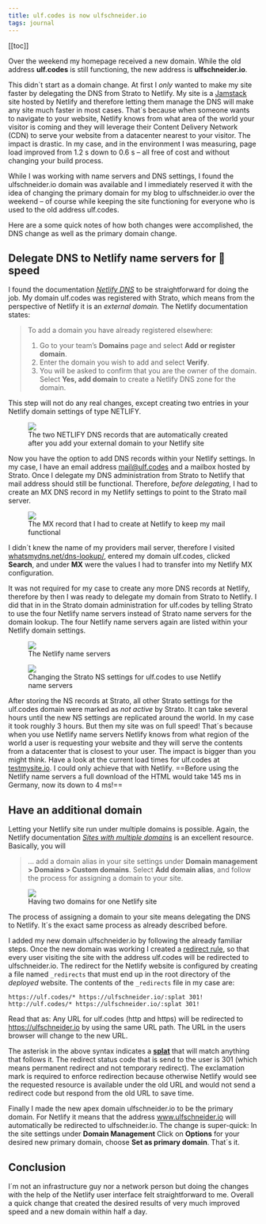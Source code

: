 ```yaml
---
title: ulf.codes is now ulfschneider.io
tags: journal
---
```

[[toc]]

Over the weekend my homepage received a new domain. While the old address **ulf.codes** is still functioning, the new address is **ulfschneider.io**.

This didn´t start as a domain change. At first I *only* wanted to make my site faster by delegating the DNS from Strato to Netlify. My site is a [Jamstack](/2022-09-28-jamstack-in-20-minutes/) site hosted by Netlify and therefore letting them manage the DNS will make any site much faster in most cases. That´s because when someone wants to navigate to your website, Netlify knows from what area of the world your visitor is coming and they will leverage their Content Delivery Network (CDN) to serve your website from a datacenter nearest to your visitor. The impact is drastic. In my case, and in the environment I was measuring, page load improved from 1.2 s down to 0.6 s – all free of cost and without changing your build process.

While I was working with name servers and DNS settings, I found the ulfschneider.io domain was available and I immediately reserved it with the idea of changing the primary domain for my blog to ulfschneider.io over the weekend – of course while keeping the site functioning for everyone who is used to the old address ulf.codes.

Here are a some quick notes of how both changes were accomplished, the DNS change as well as the primary domain change.

## Delegate DNS to Netlify name servers for 🚀 speed

I found the documentation [<cite>Netlify DNS</cite>](https://docs.netlify.com/domains-https/netlify-dns/) to be straightforward for doing the job. My domain ulf.codes was registered with Strato, which means from the perspective of Netlify it is an *external domain.* The Netlify documentation states:

> To add a domain you have already registered elsewhere:
> 
> 1. Go to your team’s **Domains** page and select **Add or register domain**.
> 2. Enter the domain you wish to add and select **Verify**.
> 3. You will be asked to confirm that you are the owner of the domain. Select **Yes, add domain** to create a Netlify DNS zone for the domain.

This step will not do any real changes, except creating two entries in your Netlify domain settings of type NETLIFY.

<figure>
<img src="/img/journal/netlify-settings-ulf-codes.png">
<figcaption>The two NETLIFY DNS records that are automatically created after you add your external domain to your Netlify site</figcaption>
</figure>

Now you have the option to add DNS records within your Netlify settings. In my case, I have an email address  mail@ulf.codes and a mailbox hosted by Strato. Once I delegate my DNS administration from Strato to Netlify that mail address should still be functional. Therefore, *before delegating,* I had to create an MX DNS record in my Netlify settings to point to the Strato mail server. 

<figure>
<img src="/img/journal/netlify-settings-ulf-codes-mail.png">
<figcaption>The MX record that I had to create at Netlify to keep my mail functional</figcaption>
</figure>

I didn´t knew the name of my providers mail server, therefore I visited [whatsmydns.net/dns-lookup/](https://www.whatsmydns.net/dns-lookup/), entered my domain ulf.codes, clicked **Search**, and under **MX** were the values I had to transfer into my Netlify MX configuration.

It was not required for my case to create any more DNS records at Netlify, therefore by then I was ready to delegate my domain from Strato to Netlify. I did that in in the Strato domain administration for ulf.codes by telling Strato to use the four Netlify name servers instead of Strato name servers for the domain lookup. The four Netlify name servers again are listed within your Netlify domain settings. 

<figure>
<img src="/img/journal/netlify-name-servers-ulf-codes.png">
<figcaption>The Netlify name servers</figcaption>
</figure>

<figure>
<img src="/img/journal/strato-ns-settings-ulf-codes.png">
<figcaption>Changing the Strato NS settings for ulf.codes to use Netlify name servers</figcaption>
</figure>

After storing the NS records at Strato, all other Strato settings for the ulf.codes domain were marked as *not active* by Strato. It can take several hours until the new NS settings are replicated around the world. In my case it took roughly 3 hours. But then my site was on full speed! That´s because when you use Netlify name servers Netlify knows from what region of the world a user is requesting your website and they will serve the contents from a datacenter that is closest to your user. The impact is bigger than you might think. Have a look at the current load times for ulf.codes at [testmysite.io](https://testmysite.io/637a79d4ccca0b63641bb7ed/ulf.codes). I could only achieve that with Netlify. ==Before using the Netlify name servers a full download of the HTML would take 145 ms in Germany, now its down to 4 ms!==


## Have an additional domain 

Letting your Netlify site run under multiple domains is possible. Again, the Netlify documentation [<cite>Sites with multiple domains</cite>](https://docs.netlify.com/domains-https/custom-domains/multiple-domains/) is an excellent resource. Basically, you will 

> … add a domain alias in your site settings under **Domain management > Domains > Custom domains**. Select **Add domain alias**, and follow the process for assigning a domain to your site.

<figure>
<img src="/img/journal/two-domains-for-one-netlify-site.png">
<figcaption>Having two domains for one Netlify site</figcaption>
</figure>

The process of assigning a domain to your site means delegating the DNS to Netlify. It´s the exact same process as already described before.

I added my new domain ulfschneider.io by following the already familiar steps. Once the new domain was working I created a [redirect rule](https://docs.netlify.com/routing/redirects/), so that every user visiting the site with the address ulf.codes will be redirected to ulfschneider.io. The redirect for the Netlify website is configured by creating a file named `_redirects` that must end up in the root directory of the *deployed* website. The contents of the `_redirects` file in my case are:

```
https://ulf.codes/* https://ulfschneider.io/:splat 301!
http://ulf.codes/* https://ulfschneider.io/:splat 301!
```

Read that as: Any URL for ulf.codes (http and https) will be redirected to https://ulfschneider.io by using the same URL path. The URL in the users browser will change to the new URL.

The asterisk in the above syntax indicates a [**splat**](https://docs.netlify.com/routing/redirects/redirect-options/#splats) that will match anything that follows it. The redirect status code that is send to the user is 301 (which means permanent redirect and not temporary redirect). The exclamation mark is required to enforce redirection because otherwise Netlify would see the requested resource is available under the old URL and would not send a redirect code but respond from the old URL to save time. 

Finally I made the new apex domain ulfschneider.io to be the primary domain. For Netlify it means that the address www.ulfschneider.io will automatically be redirected to ulfschneider.io. The change is super-quick: In the site settings under **Domain Management** Click on **Options** for your desired new primary domain, choose **Set as primary domain**. That´s it. 

## Conclusion

I´m not an infrastructure guy nor a network person but doing the changes with the help of the Netlify user interface felt straightforward to me. Overall a quick change that created the desired results of very much improved speed and a new domain within half a day. 
